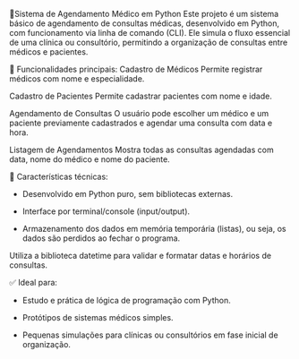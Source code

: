 📝Sistema de Agendamento Médico em Python
Este projeto é um sistema básico de agendamento de consultas médicas, desenvolvido em Python, com funcionamento via linha de comando (CLI). Ele simula o fluxo essencial de uma clínica ou consultório, permitindo a organização de consultas entre médicos e pacientes.

🔧 Funcionalidades principais:
Cadastro de Médicos
Permite registrar médicos com nome e especialidade.

Cadastro de Pacientes
Permite cadastrar pacientes com nome e idade.

Agendamento de Consultas
O usuário pode escolher um médico e um paciente previamente cadastrados e agendar uma consulta com data e hora.

Listagem de Agendamentos
Mostra todas as consultas agendadas com data, nome do médico e nome do paciente.

📌 Características técnicas:
* Desenvolvido em Python puro, sem bibliotecas externas.

* Interface por terminal/console (input/output).

* Armazenamento dos dados em memória temporária (listas), ou seja, os dados são perdidos ao fechar o programa.

Utiliza a biblioteca datetime para validar e formatar datas e horários de consultas.

✅ Ideal para:
* Estudo e prática de lógica de programação com Python.

* Protótipos de sistemas médicos simples.

* Pequenas simulações para clínicas ou consultórios em fase inicial de organização.
 
